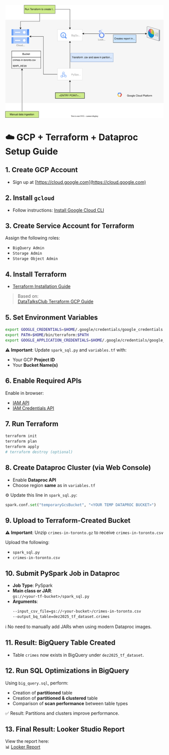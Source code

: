 ![GCP Architecture Diagram](assets/diagram.svg)

# ☁️ GCP + Terraform + Dataproc Setup Guide

## 1. Create GCP Account

- Sign up at [https://cloud.google.com](https://cloud.google.com)

## 2. Install `gcloud`

- Follow instructions: [Install Google Cloud CLI](https://cloud.google.com/sdk/docs/install)

## 3. Create Service Account for Terraform

Assign the following roles:

- `BigQuery Admin`
- `Storage Admin`
- `Storage Object Admin`

## 4. Install Terraform

- [Terraform Installation Guide](https://developer.hashicorp.com/terraform/downloads)

> Based on:  
> [DataTalksClub Terraform GCP Guide](https://github.com/DataTalksClub/data-engineering-zoomcamp/blob/main/01-docker-terraform/1_terraform_gcp/2_gcp_overview.md)

## 5. Set Environment Variables

```bash
export GOOGLE_CREDENTIALS=$HOME/.google/credentials/google_credentials.json
export PATH=$HOME/bin/terraform:$PATH
export GOOGLE_APPLICATION_CREDENTIALS=$HOME/.google/credentials/google_credentials.json
```

⚠️ **Important**: Update `spark_sql.py` and `variables.tf` with:

- Your GCP **Project ID**
- Your **Bucket Name(s)**

## 6. Enable Required APIs

Enable in browser:

- [IAM API](https://console.cloud.google.com/apis/library/iam.googleapis.com)
- [IAM Credentials API](https://console.cloud.google.com/apis/library/iamcredentials.googleapis.com)

## 7. Run Terraform

```bash
terraform init
terraform plan
terraform apply
# terraform destroy (optional)
```

## 8. Create Dataproc Cluster (via Web Console)

- Enable **Dataproc API**
- Choose region **same** as in `variables.tf`

⚙️ Update this line in `spark_sql.py`:

```python
spark.conf.set("temporaryGcsBucket", "<YOUR TEMP DATAPROC BUCKET>")
```

## 9. Upload to Terraform-Created Bucket

⚠️ **Important**: Unzip `crimes-in-toronto.gz` to receive `crimes-in-toronto.csv`

Upload the following:

- `spark_sql.py`
- `crimes-in-toronto.csv`

## 10. Submit PySpark Job in Dataproc

- **Job Type**: PySpark
- **Main class or JAR**:  
  `gs://<your-tf-bucket>/spark_sql.py`
- **Arguments**:
  ```bash
  --input_csv_file=gs://<your-bucket>/crimes-in-toronto.csv
  --output_bq_table=dez2025_tf_dataset.crimes
  ```

ℹ️ No need to manually add JARs when using modern Dataproc images.

## 11. Result: BigQuery Table Created

- Table `crimes` now exists in BigQuery under `dez2025_tf_dataset`.

## 12. Run SQL Optimizations in BigQuery

Using `big_query.sql`, perform:

- Creation of **partitioned** table
- Creation of **partitioned & clustered** table
- Comparison of **scan performance** between table types

✅ Result: Partitions and clusters improve performance.

## 13. Final Result: Looker Studio Report

View the report here:  
📊 [Looker Report](https://lookerstudio.google.com/reporting/107f5bc7-2939-4f78-9db9-3eea07a72e44)

